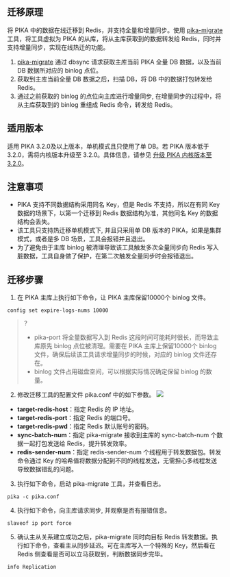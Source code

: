 
## 迁移原理

将 PIKA 中的数据在线迁移到 Redis，并支持全量和增量同步。使用 [pika-migrate](https://github.com/Qihoo360/pika/tree/v3_2_7_migrate) 工具，将工具虚拟为 PIKA 的从库，将从主库获取到的数据转发给 Redis，同时并支持增量同步，实现在线热迁的功能。

1. [pika-migrate](https://github.com/Qihoo360/pika/tree/v3_2_7_migrate) 通过 dbsync 请求获取主库当前 PIKA 全量 DB 数据，以及当前 DB 数据所对应的 binlog 点位。
2. 获取到主库当前全量 DB 数据之后，扫描 DB，将 DB 中的数据打包转发给 Redis。
3. 通过之前获取的 binlog 的点位向主库进行增量同步, 在增量同步的过程中，将从主库获取到的 binlog 重组成 Redis 命令，转发给 Redis。

## 适用版本

适用 PIKA 3.2.0及以上版本，单机模式且只使用了单 DB。若 PIKA 版本低于3.2.0，需将内核版本升级至 3.2.0。具体信息，请参见 [升级 PIKA 内核版本至3.2.0](https://github.com/Qihoo360/pika/wiki/如何升级到Pika3.1或3.2)。

## 注意事项

- PIKA 支持不同数据结构采用同名 Key，但是 Redis 不⽀持，所以在有同 Key 数据的场景下，以第⼀个迁移到 Redis 数据结构为准，其他同名 Key 的数据结构会丢失。
- 该工具只支持热迁移单机模式下, 并且只采⽤单 DB 版本的 PIKA，如果是集群模式，或者是多 DB 场景，⼯具会报错并且退出。
- 为了避免由于主库 binlog 被清理导致该⼯具触发多次全量同步向 Redis 写入脏数据，工具自身做了保护，在第⼆次触发全量同步时会报错退出。

##  迁移步骤

1. 在 PIKA 主库上执行如下命令，让 PIKA 主库保留10000个 binlog 文件。
```
config set expire-logs-nums 10000 
```
> ?
> - pika-port 将全量数据写入到 Redis 这段时间可能耗时很长，而导致主库原先 binlog 点位被清理。需要在 PIKA 主库上保留10000个 binlog ⽂件，确保后续该⼯具请求增量同步的时候，对应的 binlog 文件还存在。
> - binlog 文件占用磁盘空间，可以根据实际情况确定保留 binlog 的数量。
2. 修改迁移工具的配置文件 pika.conf 中的如下参数。
![](https://qcloudimg.tencent-cloud.cn/raw/3646268c10c0c2f605550dbc3d176dc7.png)
 - **target-redis-host**：指定 Redis 的 IP 地址。
 - **target-redis-port**：指定 Redis 的端口号。
 - **target-redis-pwd**：指定 Redis 默认账号的密码。
 - **sync-batch-num**：指定 pika-migrate 接收到主库的 sync-batch-num 个数据⼀起打包发送给 Redis，提升转发效率。
 - **redis-sender-num**：指定 redis-sender-num 个线程用于转发数据包。转发命令通过 Key 的哈希值将数据分配到不同的线程发送，无需担心多线程发送导致数据错乱的问题。
3. 执行如下命令，启动 pika-migrate 工具，并查看日志。
```
pika -c pika.conf
```
4. 执行如下命令，向主库请求同步, 并观察是否有报错信息。
```
slaveof ip port force
```
5. 确认主从关系建立成功之后，pika-migrate 同时向目标 Redis 转发数据。执行如下命令，查看主从同步延迟。可在主库写入⼀个特殊的 Key，然后看在 Redis 侧查看是否可以立马获取到，判断数据同步完毕。
```
info Replication
```

